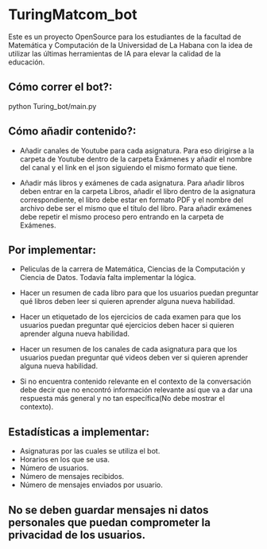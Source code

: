 # TuringMatcom_bot

Este es un proyecto OpenSource para los estudiantes de la facultad de Matemática y Computación de la Universidad de La Habana con la idea de utilizar las últimas herramientas de IA para elevar la calidad de la educación.

## Cómo correr el bot?:
python Turing_bot/main.py

## Cómo añadir contenido?:

- Añadir canales de Youtube para cada asignatura. Para eso dirigirse a la carpeta de Youtube dentro de la carpeta Exámenes y añadir el nombre del canal y el link en el json siguiendo el mismo formato que tiene.

- Añadir más libros y exámenes de cada asignatura. Para añadir libros deben entrar en la carpeta Libros, añadir el libro dentro de la asignatura correspondiente, el libro debe estar en formato PDF y el nombre del archivo debe ser el mismo que el título del libro. Para añadir exámenes debe repetir el mismo proceso pero entrando en la carpeta de Exámenes.


## Por implementar:

- Peliculas de la carrera de Matemática, Ciencias de la Computación y Ciencia de Datos. Todavía falta implementar la lógica.

- Hacer un resumen de cada libro para que los usuarios puedan preguntar qué libros deben leer si quieren aprender alguna nueva habilidad.

- Hacer un etiquetado de los ejercicios de cada examen para que los usuarios puedan preguntar qué ejercicios deben hacer si quieren aprender alguna nueva habilidad.

- Hacer un resumen de los canales de cada asignatura para que los usuarios puedan preguntar qué videos deben ver si quieren aprender alguna nueva habilidad.

- Si no encuentra contenido relevante en el contexto de la conversación debe decir que no encontró información relevante así que va a dar una respuesta más general y no tan específica(No debe mostrar el contexto).

## Estadísticas a implementar:
- Asignaturas por las cuales se utiliza el bot.
- Horarios en los que se usa.
- Número de usuarios.
- Número de mensajes recibidos.
- Número de mensajes enviados por usuario.

## No se deben guardar mensajes ni datos personales que puedan comprometer la privacidad de los usuarios.